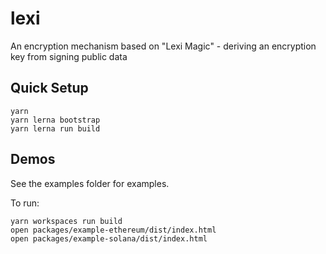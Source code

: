 # lexi

An encryption mechanism based on "Lexi Magic" - deriving an encryption key from signing public data

## Quick Setup

```shell
yarn
yarn lerna bootstrap
yarn lerna run build
```

## Demos

See the examples folder for examples.

To run:

```shell
yarn workspaces run build
open packages/example-ethereum/dist/index.html
open packages/example-solana/dist/index.html
```